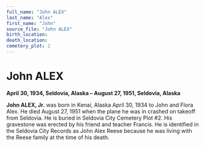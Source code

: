 ```yaml
---
full_name: "John ALEX"
last_name: "Alex"
first_name: "John"
source_file: "John ALEX"
birth_location:
death_location:
cemetery_plot: 2
---
```

# John ALEX

**April 30, 1934, Seldovia, Alaska – August 27, 1951, Seldovia, Alaska**

**John ALEX, Jr.** was born in Kenai, Alaska April 30, 1934 to John and
Flora Alex. He died August 27, 1951 when the plane he was in crashed on
takeoff from Seldovia. He is buried in Seldovia City Cemetery Plot \#2.
His gravestone was erected by his friend and teacher Francis. He is
identified in the Seldovia City Records as John Alex Reese because he
was living with the Reese family at the time of his death.
